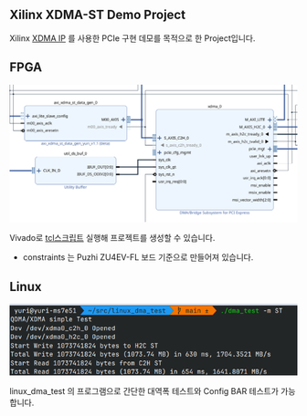 Xilinx XDMA-ST Demo Project
--------------------------------

Xilinx [XDMA IP](https://docs.amd.com/r/en-US/pg195-pcie-dma/Features) 를 사용한 PCIe 구현 데모를 목적으로 한 Project입니다. 

## FPGA
![block](./bd.png)  
  
Vivado로 [tcl스크립트](4cg_xdma_st_with_bar.tcl) 실행해 프로젝트를 생성할 수 있습니다. 
* constraints 는 Puzhi ZU4EV-FL 보드 기준으로 만들어져 있습니다. 

## Linux
![linux dma test](./linux_dma_test/speed_test_sample.png)  
  
linux_dma_test 의 프로그램으로 간단한 대역폭 테스트와 Config BAR 테스트가 가능합니다.   
